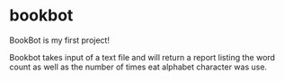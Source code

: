 # bookbot
BookBot is my first project!

Bookbot takes input of a text file and will return a report listing the word count as well as the number of times eat alphabet character was use. 